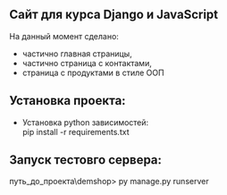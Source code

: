 ## Сайт для курса Django и JavaScript
На данный момент сделано:
  - частично главная страницы, 
  - частично страница с контактами, 
  - страница с продуктами в стиле ООП

## Установка проекта:
- Установка python зависимостей:  
pip install -r requirements.txt

## Запуск тестовго сервера:
путь_до_проекта\demshop> py manage.py runserver




